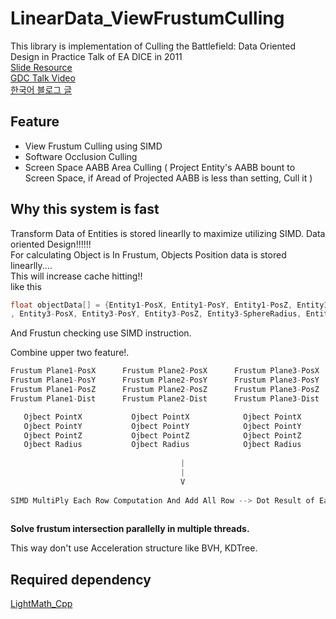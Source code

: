 # LinearData_ViewFrustumCulling

This library is implementation of Culling the Battlefield: Data Oriented Design in Practice Talk of EA DICE in 2011         
[Slide Resource](https://www.ea.com/frostbite/news/culling-the-battlefield-data-oriented-design-in-practice)      
[GDC Talk Video](https://www.gdcvault.com/play/1014491/Culling-the-Battlefield-Data-Oriented)        
[한국어 블로그 글](https://sungjjinkang.github.io/doom/2021/04/02/viewfrustumculling.html)

## Feature

- View Frustum Culling using SIMD
- Software Occlusion Culling
- Screen Space AABB Area Culling ( Project Entity's AABB bount to Screen Space, if Aread of Projected AABB is less than setting, Cull it )

## Why this system is fast
Transform Data of Entities is stored linearlly to maximize utilizing SIMD.
Data oriented Design!!!!!!    
For calculating Object is In Frustum, Objects Position data is stored linearlly....    
This will increase cache hitting!!   
like this   
```c++
float objectData[] = {Entity1-PosX, Entity1-PosY, Entity1-PosZ, Entity1-SphereRadius(Bound Sphere), Entity2-PosX, Entity2-PosY, Entity2-PosZ, Entity2-SphereRadius,
, Entity3-PosX, Entity3-PosY, Entity3-PosZ, Entity3-SphereRadius, Entity4-PosX, Entity4-PosY, Entity4-PosZ, Entity4-SphereRadius}
```

And Frustun checking use SIMD instruction.   

Combine upper two feature!.    
```c++
Frustum Plane1-PosX      Frustum Plane2-PosX      Frustum Plane3-PosX      Frustum Plane4-PosX
Frustum Plane1-PosY      Frustum Plane2-PosY      Frustum Plane3-PosY      Frustum Plane4-PosY
Frustum Plane1-PosZ      Frustum Plane2-PosZ      Frustum Plane3-PosZ      Frustum Plane4-PosZ
Frustum Plane1-Dist      Frustum Plane2-Dist      Frustum Plane3-Dist      Frustum Plane4-Dist

   Ojbect PointX           Ojbect PointX            Ojbect PointX            Ojbect PointX
   Ojbect PointY           Ojbect PointY            Ojbect PointY            Ojbect PointY
   Ojbect PointZ           Ojbect PointZ            Ojbect PointZ            Ojbect PointZ
   Ojbect Radius           Ojbect Radius            Ojbect Radius            Ojbect Radius
   
                                      |
                                      |
                                      V
   
SIMD MultiPly Each Row Computation And Add All Row --> Dot Result of Each Plane and Object
   
```

**Solve frustum intersection parallelly in multiple threads.** 

This way don't use Acceleration structure like BVH, KDTree.      
     

## Required dependency

[LightMath_Cpp](https://github.com/SungJJinKang/LightMath_Cpp)
